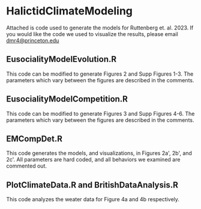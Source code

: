 # HalictidClimateModeling

Attached is code used to generate the models for Ruttenberg et. al. 2023.  If you would like the code we used to visualize the results, please email dmr4@princeton.edu

## EusocialityModelEvolution.R

This code can be modified to generate Figures 2 and Supp Figures 1-3.  The parameters which vary between the figures are described in the comments. 

## EusocialityModelCompetition.R

This code can be modified to generate Figures 3 and Supp Figures 4-6.  The parameters which vary between the figures are described in the comments. 

## EMCompDet.R

This code generates the models, and visualizations, in Figures 2a', 2b', and 2c'.  All parameters are hard coded, and all behaviors we examined are commented out.  

## PlotClimateData.R and BritishDataAnalysis.R

This code analyzes the weater data for Figure 4a and 4b respectively.

